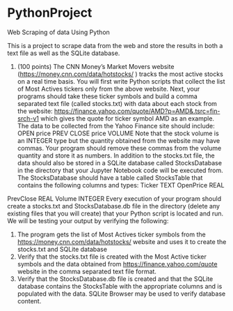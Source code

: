 # PythonProject
Web Scraping of data Using Python   

This is a project to scrape data from the web and store the results in both a text file as well as the SQLite database.
1. (100 points) The CNN Money’s Market Movers website (https://money.cnn.com/data/hotstocks/ ) tracks the most active stocks on a real time basis. You will first write Python scripts that collect the list of Most Actives tickers only from the above website. Next, your programs should take these ticker symbols and build a comma separated text file (called stocks.txt) with data about each stock from the website: https://finance.yahoo.com/quote/AMD?p=AMD&.tsrc=fin-srch-v1 which gives the quote for ticker symbol AMD as an example. The data to be collected from the Yahoo Finance site should include:
OPEN price
PREV CLOSE price
VOLUME
Note that the stock volume is an INTEGER type but the quantity obtained from the website may have commas. Your program should remove these commas from the volume quantity and store it as numbers.
In addition to the stocks.txt file, the data should also be stored in a SQLite database called StocksDatabase in the directory that your Jupyter Notebook code will be executed from. The StocksDatabase should have a table called StocksTable that contains the following columns and types:
Ticker TEXT OpenPrice REAL
   
PrevClose REAL Volume INTEGER
Every execution of your program should create a stocks.txt and StocksDatabase.db file in the directory (delete any existing files that you will create) that your Python script is located and run. We will be testing your output by verifying the following:
1. The program gets the list of Most Actives ticker symbols from the
https://money.cnn.com/data/hotstocks/ website and uses it to create the stocks.txt and SQLite
database
2. Verify that the stocks.txt file is created with the Most Active ticker symbols and the data
obtained from https://finance.yahoo.com/quote website in the comma separated text file format.
3. Verify that the StocksDatabase.db file is created and that the SQLite database contains the
StocksTable with the appropriate columns and is populated with the data. SQLite Browser may be used to verify database content.

